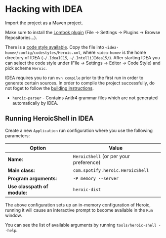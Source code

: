 # Hacking with IDEA

Import the project as a Maven project.

Make sure to install the [Lombok plugin](https://plugins.jetbrains.com/plugin/6317)
(File &rarr; Settings &rarr; Plugins &rarr; Browse Repositories...).

There is a [code style available](code-style.xml).
Copy the file into `<idea-home>/config/codestyles/Heroic.xml`, where
`<idea-home>` is the home directory of IDEA (`~/.IdeaIC15`, `~/.IntelliJIdea15/`).
After starting IDEA you can select the code style under
(File &rarr; Settings &rarr; Editor &rarr; Code Style) and pick scheme `Heroic`.

IDEA requires you to run `mvn compile` prior to the first run in order to
generate certain sources. In order to compile the project successfully, do not
foget to follow the [building instructions](../README.md#Building).

* `heroic-parser` - Contains Antlr4 grammar files which are not generated
    automatically by IDEA.

## Running HeroicShell in IDEA

Create a new `Application` run configuration where you use the following
parameters:

| Option                       | Value                                  |
|------------------------------|----------------------------------------|
| **Name**:                    | `HeroicShell` (or per your preference) |
| **Main class:**              | `com.spotify.heroic.HeroicShell`       |
| **Program arguments:**       | `-P memory --server`                   |
| **Use classpath of module:** | `heroic-dist`                          |

The above configuration sets up an in-memory configuration of Heroic, running
it will cause an interactive prompt to become available in the `Run` window.

You can see the list of available arguments by running `tools/heroic-shell
--help`.
